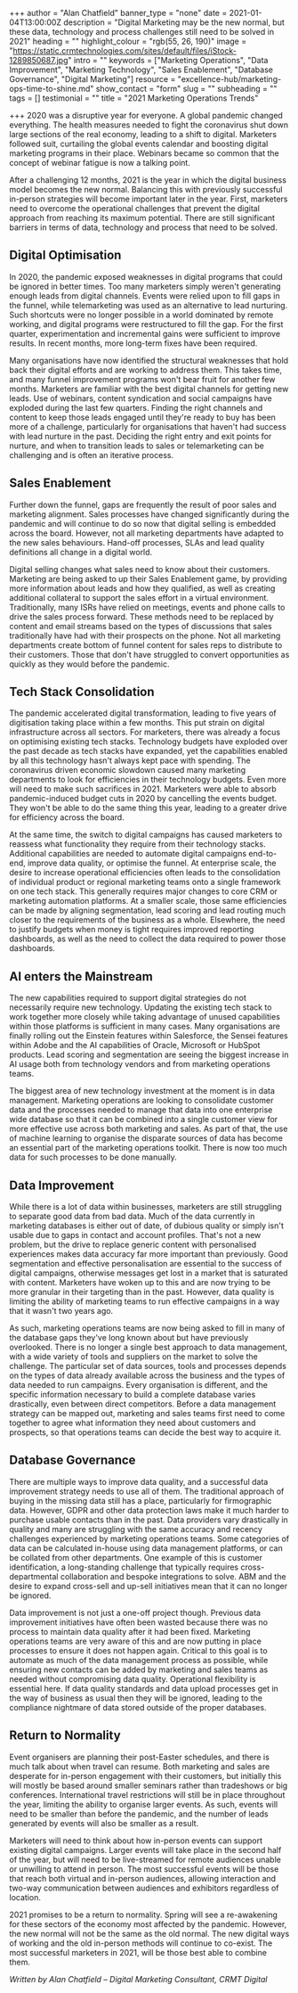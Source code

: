 +++
author = "Alan Chatfield"
banner_type = "none"
date = 2021-01-04T13:00:00Z
description = "Digital Marketing may be the new normal, but these data, technology and process challenges still need to be solved in 2021"
heading = ""
highlight_colour = "rgb(55, 26, 190)"
image = "https://static.crmtechnologies.com/sites/default/files/iStock-1289850687.jpg"
intro = ""
keywords = ["Marketing Operations", "Data Improvement", "Marketing Technology", "Sales Enablement", "Database Governance", "Digital Marketing"]
resource = "excellence-hub/marketing-ops-time-to-shine.md"
show_contact = "form"
slug = ""
subheading = ""
tags = []
testimonial = ""
title = "2021 Marketing Operations Trends"

+++
2020 was a disruptive year for everyone. A global pandemic changed everything. The health measures needed to fight the coronavirus shut down large sections of the real economy, leading to a shift to digital. Marketers followed suit, curtailing the global events calendar and boosting digital marketing programs in their place. Webinars became so common that the concept of webinar fatigue is now a talking point.

After a challenging 12 months, 2021 is the year in which the digital business model becomes the new normal. Balancing this with previously successful in-person strategies will become important later in the year. First, marketers need to overcome the operational challenges that prevent the digital approach from reaching its maximum potential. There are still significant barriers in terms of data, technology and process that need to be solved.

## Digital Optimisation

In 2020, the pandemic exposed weaknesses in digital programs that could be ignored in better times. Too many marketers simply weren't generating enough leads from digital channels. Events were relied upon to fill gaps in the funnel, while telemarketing was used as an alternative to lead nurturing. Such shortcuts were no longer possible in a world dominated by remote working, and digital programs were restructured to fill the gap. For the first quarter, experimentation and incremental gains were sufficient to improve results. In recent months, more long-term fixes have been required.

Many organisations have now identified the structural weaknesses that hold back their digital efforts and are working to address them. This takes time, and many funnel improvement programs won't bear fruit for another few months. Marketers are familiar with the best digital channels for getting new leads. Use of webinars, content syndication and social campaigns have exploded during the last few quarters. Finding the right channels and content to keep those leads engaged until they're ready to buy has been more of a challenge, particularly for organisations that haven't had success with lead nurture in the past. Deciding the right entry and exit points for nurture, and when to transition leads to sales or telemarketing can be challenging and is often an iterative process.

## Sales Enablement

Further down the funnel, gaps are frequently the result of poor sales and marketing alignment. Sales processes have changed significantly during the pandemic and will continue to do so now that digital selling is embedded across the board. However, not all marketing departments have adapted to the new sales behaviours. Hand-off processes, SLAs and lead quality definitions all change in a digital world.

Digital selling changes what sales need to know about their customers. Marketing are being asked to up their Sales Enablement game, by providing more information about leads and how they qualified, as well as creating additional collateral to support the sales effort in a virtual environment. Traditionally, many ISRs have relied on meetings, events and phone calls to drive the sales process forward. These methods need to be replaced by content and email streams based on the types of discussions that sales traditionally have had with their prospects on the phone. Not all marketing departments create bottom of funnel content for sales reps to distribute to their customers. Those that don't have struggled to convert opportunities as quickly as they would before the pandemic.

## Tech Stack Consolidation

The pandemic accelerated digital transformation, leading to five years of digitisation taking place within a few months. This put strain on digital infrastructure across all sectors. For marketers, there was already a focus on optimising existing tech stacks. Technology budgets have exploded over the past decade as tech stacks have expanded, yet the capabilities enabled by all this technology hasn't always kept pace with spending. The coronavirus driven economic slowdown caused many marketing departments to look for efficiencies in their technology budgets. Even more will need to make such sacrifices in 2021. Marketers were able to absorb pandemic-induced budget cuts in 2020 by cancelling the events budget. They won't be able to do the same thing this year, leading to a greater drive for efficiency across the board.

At the same time, the switch to digital campaigns has caused marketers to reassess what functionality they require from their technology stacks. Additional capabilities are needed to automate digital campaigns end-to-end, improve data quality, or optimise the funnel. At enterprise scale, the desire to increase operational efficiencies often leads to the consolidation of individual product or regional marketing teams onto a single framework on one tech stack. This generally requires major changes to core CRM or marketing automation platforms. At a smaller scale, those same efficiencies can be made by aligning segmentation, lead scoring and lead routing much closer to the requirements of the business as a whole. Elsewhere, the need to justify budgets when money is tight requires improved reporting dashboards, as well as the need to collect the data required to power those dashboards.

## AI enters the Mainstream

The new capabilities required to support digital strategies do not necessarily require new technology. Updating the existing tech stack to work together more closely while taking advantage of unused capabilities within those platforms is sufficient in many cases. Many organisations are finally rolling out the Einstein features within Salesforce, the Sensei features within Adobe and the AI capabilities of Oracle, Microsoft or HubSpot products. Lead scoring and segmentation are seeing the biggest increase in AI usage both from technology vendors and from marketing operations teams.

The biggest area of new technology investment at the moment is in data management. Marketing operations are looking to consolidate customer data and the processes needed to manage that data into one enterprise wide database so that it can be combined into a single customer view for more effective use across both marketing and sales. As part of that, the use of machine learning to organise the disparate sources of data has become an essential part of the marketing operations toolkit. There is now too much data for such processes to be done manually.

## Data Improvement

While there is a lot of data within businesses, marketers are still struggling to separate good data from bad data. Much of the data currently in marketing databases is either out of date, of dubious quality or simply isn't usable due to gaps in contact and account profiles. That's not a new problem, but the drive to replace generic content with personalised experiences makes data accuracy far more important than previously. Good segmentation and effective personalisation are essential to the success of digital campaigns, otherwise messages get lost in a market that is saturated with content. Marketers have woken up to this and are now trying to be more granular in their targeting than in the past. However, data quality is limiting the ability of marketing teams to run effective campaigns in a way that it wasn't two years ago.

As such, marketing operations teams are now being asked to fill in many of the database gaps they've long known about but have previously overlooked. There is no longer a single best approach to data management, with a wide variety of tools and suppliers on the market to solve the challenge. The particular set of data sources, tools and processes depends on the types of data already available across the business and the types of data needed to run campaigns. Every organisation is different, and the specific information necessary to build a complete database varies drastically, even between direct competitors. Before a data management strategy can be mapped out, marketing and sales teams first need to come together to agree what information they need about customers and prospects, so that operations teams can decide the best way to acquire it.

## Database Governance

There are multiple ways to improve data quality, and a successful data improvement strategy needs to use all of them. The traditional approach of buying in the missing data still has a place, particularly for firmographic data. However, GDPR and other data protection laws make it much harder to purchase usable contacts than in the past. Data providers vary drastically in quality and many are struggling with the same accuracy and recency challenges experienced by marketing operations teams. Some categories of data can be calculated in-house using data management platforms, or can be collated from other departments. One example of this is customer identification, a long-standing challenge that typically requires cross-departmental collaboration and bespoke integrations to solve. ABM and the desire to expand cross-sell and up-sell initiatives mean that it can no longer be ignored.

Data improvement is not just a one-off project though. Previous data improvement initiatives have often been wasted because there was no process to maintain data quality after it had been fixed. Marketing operations teams are very aware of this and are now putting in place processes to ensure it does not happen again. Critical to this goal is to automate as much of the data management process as possible, while ensuring new contacts can be added by marketing and sales teams as needed without compromising data quality. Operational flexibility is essential here. If data quality standards and data upload processes get in the way of business as usual then they will be ignored, leading to the compliance nightmare of data stored outside of the proper databases.

## Return to Normality

Event organisers are planning their post-Easter schedules, and there is much talk about when travel can resume. Both marketing and sales are desperate for in-person engagement with their customers, but initially this will mostly be based around smaller seminars rather than tradeshows or big conferences. International travel restrictions will still be in place throughout the year, limiting the ability to organise larger events. As such, events will need to be smaller than before the pandemic, and the number of leads generated by events will also be smaller as a result.

Marketers will need to think about how in-person events can support existing digital campaigns. Larger events will take place in the second half of the year, but will need to be live-streamed for remote audiences unable or unwilling to attend in person. The most successful events will be those that reach both virtual and in-person audiences, allowing interaction and two-way communication between audiences and exhibitors regardless of location.

2021 promises to be a return to normality. Spring will see a re-awakening for these sectors of the economy most affected by the pandemic. However, the new normal will not be the same as the old normal. The new digital ways of working and the old in-person methods will continue to co-exist. The most successful marketers in 2021, will be those best able to combine them.

_Written by Alan Chatfield – Digital Marketing Consultant, CRMT Digital_
